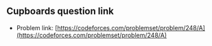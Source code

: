 ## Cupboards question link

- Problem link: [https://codeforces.com/problemset/problem/248/A](https://codeforces.com/problemset/problem/248/A)
